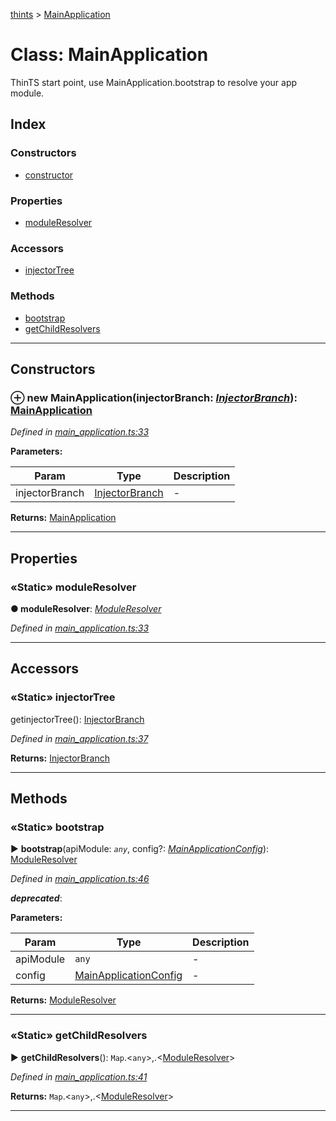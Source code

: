 [thints](../README.md) > [MainApplication](../classes/mainapplication.md)



# Class: MainApplication


ThinTS start point, use MainApplication.bootstrap to resolve your app module.

## Index

### Constructors

* [constructor](mainapplication.md#constructor)


### Properties

* [moduleResolver](mainapplication.md#moduleresolver)


### Accessors

* [injectorTree](mainapplication.md#injectortree)


### Methods

* [bootstrap](mainapplication.md#bootstrap)
* [getChildResolvers](mainapplication.md#getchildresolvers)



---
## Constructors
<a id="constructor"></a>


### ⊕ **new MainApplication**(injectorBranch: *[InjectorBranch](injectorbranch.md)*): [MainApplication](mainapplication.md)



*Defined in [main_application.ts:33](https://github.com/digitalinfluencers/ThinTS/blob/5be9d62/src/main_application.ts#L33)*



**Parameters:**

| Param | Type | Description |
| ------ | ------ | ------ |
| injectorBranch | [InjectorBranch](injectorbranch.md)   |  - |





**Returns:** [MainApplication](mainapplication.md)

---


## Properties
<a id="moduleresolver"></a>

### «Static» moduleResolver

**●  moduleResolver**:  *[ModuleResolver](moduleresolver.md)* 

*Defined in [main_application.ts:33](https://github.com/digitalinfluencers/ThinTS/blob/5be9d62/src/main_application.ts#L33)*





___


## Accessors
<a id="injectortree"></a>

### «Static» injectorTree


getinjectorTree(): [InjectorBranch](injectorbranch.md)


*Defined in [main_application.ts:37](https://github.com/digitalinfluencers/ThinTS/blob/5be9d62/src/main_application.ts#L37)*





**Returns:** [InjectorBranch](injectorbranch.md)



___


## Methods
<a id="bootstrap"></a>

### «Static» bootstrap

► **bootstrap**(apiModule: *`any`*, config?: *[MainApplicationConfig](../interfaces/mainapplicationconfig.md)*): [ModuleResolver](moduleresolver.md)




*Defined in [main_application.ts:46](https://github.com/digitalinfluencers/ThinTS/blob/5be9d62/src/main_application.ts#L46)*


*__deprecated__*: 



**Parameters:**

| Param | Type | Description |
| ------ | ------ | ------ |
| apiModule | `any`   |  - |
| config | [MainApplicationConfig](../interfaces/mainapplicationconfig.md)   |  - |





**Returns:** [ModuleResolver](moduleresolver.md)





___

<a id="getchildresolvers"></a>

### «Static» getChildResolvers

► **getChildResolvers**(): `Map`.<`any`>,.<[ModuleResolver](moduleresolver.md)>




*Defined in [main_application.ts:41](https://github.com/digitalinfluencers/ThinTS/blob/5be9d62/src/main_application.ts#L41)*





**Returns:** `Map`.<`any`>,.<[ModuleResolver](moduleresolver.md)>





___


